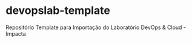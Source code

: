 # devopslab-template
Repositório Template para Importação do Laboratório DevOps &amp; Cloud - Impacta